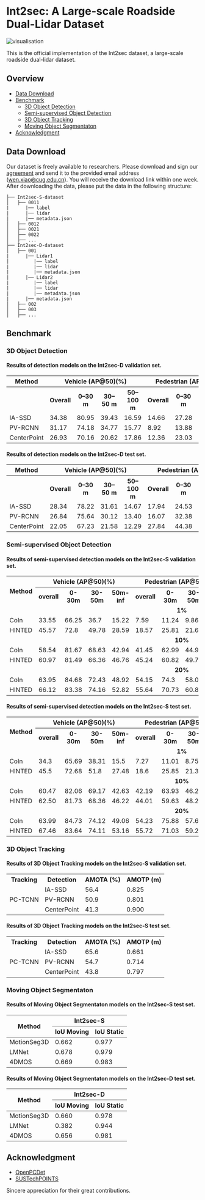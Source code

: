 # Int2sec: A Large-scale Roadside Dual-Lidar Dataset

![visualisation](figs/VIS.png)

This is the official implementation of the Int2sec dataset, a large-scale roadside dual-lidar dataset.

## Overview
- [Data Download](#Data-Download)
- [Benchmark](#Benchmark)
  - [3D Object Detection](#3D-Object-Detection)
  - [Semi-supervised Object Detection](#Semi-supervised-Object-Detection)
  - [3D Object Tracking](#3D-Object-Tracking)
  - [Moving Object Segmentaton](#Moving-Object-Segmentaton)
- [Acknowledgment](#Acknowledgment)

## Data Download
Our dataset is freely available to researchers. Please download and sign our [agreement](https://docs.google.com/document/d/14ufBczTjLYnxm5bWkFROsz9FYEugZ2QL/edit?usp=sharing&ouid=110390481963822269546&rtpof=true&sd=true) and send it to the provided email address (wen.xiao@cug.edu.cn). You will receive the download link within one week.
After downloading the data, please put the data in the following structure:
```shell
├── Int2sec-S-dataset
│   ├── 0011
|      |── label
|      |── lidar
|      |── metadata.json
│   ├── 0012
│   ├── 0021
│   ├── 0022
│   ├── ...
├── Int2sec-D-dataset
│   ├── 001
|      |── Lidar1
|         |── label
|         |── lidar
|         |── metadata.json
|      |── Lidar2
|         |── label
|         |── lidar
|         |── metadata.json
|      |── metadata.json
│   ├── 002
│   ├── 003
│   ├── ...
```


## Benchmark

### 3D Object Detection

#### Results of detection models on the Int2sec-D validation set.
<table>
  <tr>
    <th>Method</th>
    <th colspan="4">Vehicle (AP@50)(%)</th>
    <th colspan="4">Pedestrian (AP@50)(%)</th>
    <th colspan="4">Cyclist (AP@50)(%)</th>
    <th>mAP(%)</th>
  </tr>
  <tr>
    <th></th>
    <th>Overall</th>
    <th>0–30 m</th>
    <th>30–50 m</th>
    <th>50–100 m</th>
    <th>Overall</th>
    <th>0–30 m</th>
    <th>30–50 m</th>
    <th>50–100 m</th>
    <th>Overall</th>
    <th>0–30 m</th>
    <th>30–50 m</th>
    <th>50–100 m</th>
    <th></th>
  </tr>
  <tr>
    <td>IA-SSD</td>
    <td>34.38</td>
    <td>80.95</td>
    <td>39.43</td>
    <td>16.59</td>
    <td>14.66</td>
    <td>27.28</td>
    <td>15.43</td>
    <td>4.66</td>
    <td>24.82</td>
    <td>39.62</td>
    <td>23.31</td>
    <td>11.83</td>
    <td>24.62</td>
  </tr>
  <tr>
    <td>PV-RCNN</td>
    <td>31.17</td>
    <td>74.18</td>
    <td>34.77</td>
    <td>15.77</td>
    <td>8.92</td>
    <td>13.88</td>
    <td>10.72</td>
    <td>4.73</td>
    <td>24.84</td>
    <td>42.30</td>
    <td>20.91</td>
    <td>11.76</td>
    <td>21.64</td>
  </tr>
  <tr>
    <td>CenterPoint</td>
    <td>26.93</td>
    <td>70.16</td>
    <td>20.62</td>
    <td>17.86</td>
    <td>12.36</td>
    <td>23.03</td>
    <td>11.85</td>
    <td>4.29</td>
    <td>25.31</td>
    <td>41.80</td>
    <td>22.64</td>
    <td>12.34</td>
    <td>21.54</td>
  </tr>
</table>

#### Results of detection models on the Int2sec-D test set.
<table>
  <tr>
    <th>Method</th>
    <th colspan="4">Vehicle (AP@50)(%)</th>
    <th colspan="4">Pedestrian (AP@50)(%)</th>
    <th colspan="4">Cyclist (AP@50)(%)</th>
    <th>mAP(%)</th>
  </tr>
  <tr>
    <th></th>
    <th>Overall</th>
    <th>0–30 m</th>
    <th>30–50 m</th>
    <th>50–100 m</th>
    <th>Overall</th>
    <th>0–30 m</th>
    <th>30–50 m</th>
    <th>50–100 m</th>
    <th>Overall</th>
    <th>0–30 m</th>
    <th>30–50 m</th>
    <th>50–100 m</th>
    <th></th>
  </tr>
  <tr>
    <td>IA-SSD</td>
    <td>28.34</td>
    <td>78.22</td>
    <td>31.61</td>
    <td>14.67</td>
    <td>17.94</td>
    <td>24.53</td>
    <td>13.90</td>
    <td>11.66</td>
    <td>20.11</td>
    <td>31.30</td>
    <td>11.30</td>
    <td>13.33</td>
    <td>22.13</td>
  </tr>
  <tr>
    <td>PV-RCNN</td>
    <td>26.84</td>
    <td>75.64</td>
    <td>30.12</td>
    <td>13.40</td>
    <td>16.07</td>
    <td>32.38</td>
    <td>8.15</td>
    <td>10.94</td>
    <td>21.84</td>
    <td>50.89</td>
    <td>15.40</td>
    <td>2.91</td>
    <td>21.58</td>
  </tr>
  <tr>
    <td>CenterPoint</td>
    <td>22.05</td>
    <td>67.23</td>
    <td>21.58</td>
    <td>12.29</td>
    <td>27.84</td>
    <td>44.38</td>
    <td>13.91</td>
    <td>25.64</td>
    <td>14.45</td>
    <td>30.11</td>
    <td>14.34</td>
    <td>2.32</td>
    <td>21.45</td>
  </tr>
</table>

### Semi-supervised Object Detection

#### Results of semi-supervised detection models on the Int2sec-S validation set.

<table>
    <tr>
        <th rowspan="2">Method</th>
        <th colspan="4">Vehicle (AP@50)(%)</th>
        <th colspan="4">Pedestrian (AP@50)(%)</th>
        <th colspan="4">Cyclist (AP@50)(%)</th>
        <th rowspan="2">mAP(%)</th>
    </tr>
    <tr>
        <th>overall</th> <th>0-30m</th> <th>30-50m</th> <th>50m-inf</th>
        <th>overall</th> <th>0-30m</th> <th>30-50m</th> <th>50m-inf</th>
        <th>overall</th> <th>0-30m</th> <th>30-50m</th> <th>50m-inf</th>
    </tr>
    <tr><td colspan="14" align="center"><b>1%</b></td></tr>
    <tr>
        <td>CoIn</td> <td>33.55</td> <td>66.25</td> <td>36.7</td> <td>15.22</td>
        <td>7.59</td> <td>11.24</td> <td>9.86</td> <td>2.93</td>
        <td>2.68</td> <td>5.19</td> <td>2.39</td> <td>0.38</td> <td>14.6</td>
    </tr>
    <tr>
        <td>HINTED</td> <td>45.57</td> <td>72.8</td> <td>49.78</td> <td>28.59</td>
        <td>18.57</td> <td>25.81</td> <td>21.66</td> <td>10.79</td>
        <td>13.18</td> <td>25.08</td> <td>12.79</td> <td>4.79</td> <td>25.77</td>
    </tr>
    <tr><td colspan="14" align="center"><b>10%</b></td></tr>
    <tr>
        <td>CoIn</td> <td>58.54</td> <td>81.67</td> <td>68.63</td> <td>42.94</td>
        <td>41.45</td> <td>62.99</td> <td>44.95</td> <td>20.27</td>
        <td>61.62</td> <td>87.53</td> <td>62.57</td> <td>31.84</td> <td>53.87</td>
    </tr>
    <tr>
        <td>HINTED</td> <td>60.97</td> <td>81.49</td> <td>66.36</td> <td>46.76</td>
        <td>45.24</td> <td>60.82</td> <td>49.79</td> <td>26.24</td>
        <td>70.21</td> <td>87.6</td> <td>72.05</td> <td>46.03</td> <td>58.81</td>
    </tr>
    <tr><td colspan="14" align="center"><b>20%</b></td></tr>
    <tr>
        <td>CoIn</td> <td>63.95</td> <td>84.68</td> <td>72.43</td> <td>48.92</td>
        <td>54.15</td> <td>74.3</td> <td>58.01</td> <td>32.81</td>
        <td>68.15</td> <td>92.39</td> <td>71.83</td> <td>40.67</td> <td>62.08</td>
    </tr>
    <tr>
        <td>HINTED</td> <td>66.12</td> <td>83.38</td> <td>74.16</td> <td>52.82</td>
        <td>55.64</td> <td>70.73</td> <td>60.85</td> <td>36.77</td>
        <td>73.94</td> <td>86.37</td> <td>76.17</td> <td>59.85</td> <td>65.23</td>
    </tr>
</table>

#### Results of semi-supervised detection models on the Int2sec-S test set.

<table>
    <tr>
        <th rowspan="2">Method</th>
        <th colspan="4">Vehicle (AP@50)(%)</th>
        <th colspan="4">Pedestrian (AP@50)(%)</th>
        <th colspan="4">Cyclist (AP@50)(%)</th>
        <th rowspan="2">mAP(%)</th>
    </tr>
    <tr>
        <th>overall</th> <th>0-30m</th> <th>30-50m</th> <th>50m-inf</th>
        <th>overall</th> <th>0-30m</th> <th>30-50m</th> <th>50m-inf</th>
        <th>overall</th> <th>0-30m</th> <th>30-50m</th> <th>50m-inf</th>
    </tr>
    <tr><td colspan="14" align="center"><b>1%</b></td></tr>
    <tr>
        <td>CoIn</td> <td>34.3</td> <td>65.69</td> <td>38.31</td> <td>15.5</td>
        <td>7.27</td> <td>11.01</td> <td>8.75</td> <td>2.91</td>
        <td>2.98</td> <td>5.25</td> <td>3.27</td> <td>0.57</td> <td>14.85</td>
    </tr>
    <tr>
        <td>HINTED</td> <td>45.5</td> <td>72.68</td> <td>51.8</td> <td>27.48</td>
        <td>18.6</td> <td>25.85</td> <td>21.32</td> <td>10.36</td>
        <td>14.15</td> <td>26</td> <td>12.5</td> <td>5.4</td> <td>26.08</td>
    </tr>
    <tr><td colspan="14" align="center"><b>10%</b></td></tr>
    <tr>
        <td>CoIn</td> <td>60.47</td> <td>82.06</td> <td>69.17</td> <td>42.63</td>
        <td>42.19</td> <td>63.93</td> <td>46.27</td> <td>19.4</td>
        <td>61.91</td> <td>86.37</td> <td>65.65</td> <td>31.78</td> <td>54.85</td>
    </tr>
    <tr>
        <td>HINTED</td> <td>62.50</td> <td>81.73</td> <td>68.36</td> <td>46.22</td>
        <td>44.01</td> <td>59.63</td> <td>48.23</td> <td>24.98</td>
        <td>69.62</td> <td>86.22</td> <td>74.17</td> <td>45.27</td> <td>58.71</td>
    </tr>
    <tr><td colspan="14" align="center"><b>20%</b></td></tr>
    <tr>
        <td>CoIn</td> <td>63.99</td> <td>84.73</td> <td>74.12</td> <td>49.06</td>
        <td>54.23</td> <td>75.88</td> <td>57.68</td> <td>31.87</td>
        <td>68.17</td> <td>91.89</td> <td>72.27</td> <td>41.33</td> <td>62.13</td>
    </tr>
    <tr>
        <td>HINTED</td> <td>67.46</td> <td>83.64</td> <td>74.11</td> <td>53.16</td>
        <td>55.72</td> <td>71.03</td> <td>59.26</td> <td>36.83</td>
        <td>74.01</td> <td>86.48</td> <td>77.23</td> <td>58.32</td> <td>65.73</td>
    </tr>
</table>

### 3D Object Tracking

#### Results of 3D Object Tracking models on the Int2sec-S validation set.

<table>
    <tr>
        <th>Tracking</th>
        <th>Detection</th>
        <th>AMOTA (%)</th>
        <th>AMOTP (m)</th>
    </tr>
    <tr>
        <td rowspan="3">PC-TCNN</td>
        <td>IA-SSD</td>
        <td>56.4</td>
        <td>0.825</td>
    </tr>
    <tr>
        <td>PV-RCNN</td>
        <td>50.9</td>
        <td>0.801</td>
    </tr>
    <tr>
        <td>CenterPoint</td>
        <td>41.3</td>
        <td>0.900</td>
    </tr>
</table>

#### Results of 3D Object Tracking models on the Int2sec-S test set.

<table>
    <tr>
        <th>Tracking</th>
        <th>Detection</th>
        <th>AMOTA (%)</th>
        <th>AMOTP (m)</th>
    </tr>
    <tr>
        <td rowspan="3">PC-TCNN</td>
        <td>IA-SSD</td>
        <td>65.6</td>
        <td>0.661</td>
    </tr>
    <tr>
        <td>PV-RCNN</td>
        <td>54.7</td>
        <td>0.714</td>
    </tr>
    <tr>
        <td>CenterPoint</td>
        <td>43.8</td>
        <td>0.797</td>
    </tr>
</table>

### Moving Object Segmentaton

#### Results of Moving Object Segmentaton models on the Int2sec-S test set.

<table>
  <thead>
    <tr>
      <th rowspan="2">Method</th>
      <th colspan="2">Int2sec-S</th>
    </tr>
    <tr>
      <th>IoU Moving</th>
      <th>IoU Static</th>
    </tr>
  </thead>
  <tbody>
    <tr>
      <td>MotionSeg3D</td>
      <td>0.662</td>
      <td>0.977</td>
    </tr>
    <tr>
      <td>LMNet</td>
      <td>0.678</td>
      <td>0.979</td>
    </tr>
    <tr>
      <td>4DMOS</td>
      <td>0.669</td>
      <td>0.983</td>
    </tr>
  </tbody>
</table>

#### Results of Moving Object Segmentaton models on the Int2sec-D test set.

<table>
  <thead>
    <tr>
      <th rowspan="2">Method</th>
      <th colspan="2">Int2sec-D</th>
    </tr>
    <tr>
      <th>IoU Moving</th>
      <th>IoU Static</th>
    </tr>
  </thead>
  <tbody>
    <tr>
      <td>MotionSeg3D</td>
      <td>0.660</td>
      <td>0.978</td>
    </tr>
    <tr>
      <td>LMNet</td>
      <td>0.382</td>
      <td>0.944</td>
    </tr>
    <tr>
      <td>4DMOS</td>
      <td>0.656</td>
      <td>0.981</td>
    </tr>
  </tbody>
</table>


## Acknowledgment
- [OpenPCDet](https://github.com/open-mmlab/OpenPCDet)
- [SUSTechPOINTS](https://github.com/naurril/SUSTechPOINTS)

Sincere appreciation for their great contributions.
